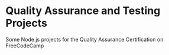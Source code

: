 # Quality Assurance and Testing Projects

Some Node.js projects for the Quality Assurance Certification on FreeCodeCamp

